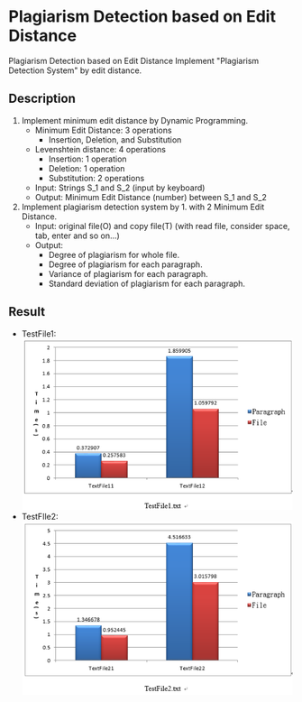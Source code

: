 Plagiarism Detection based on Edit Distance
===
Plagiarism Detection based on Edit Distance
Implement "Plagiarism Detection System" by edit distance.

Description
---
1. Implement minimum edit distance by Dynamic Programming.
    - Minimum Edit Distance: 3 operations
        - Insertion, Deletion, and Substitution
    - Levenshtein distance: 4 operations
        - Insertion: 1 operation
        - Deletion: 1 operation
        - Substitution: 2 operations
	- Input: Strings S_1 and S_2 (input by keyboard)
	- Output: Minimum Edit Distance (number) between S_1 and S_2
2. Implement plagiarism detection system by 1. with 2 Minimum Edit Distance.
    - Input: original file(O) and copy file(T) (with read file, consider space, tab, enter and so on...)
	- Output: 
	    - Degree of plagiarism for whole file.
	    - Degree of plagiarism for each paragraph.
	    - Variance of plagiarism for each paragraph.
	    - Standard deviation of plagiarism for each paragraph.

Result
---
- TestFile1: ![testFile1](https://github.com/guiruli08650129/NUTN-Course/blob/master/Algorithm/Plagiarism%20Detection%20based%20on%20Edit%20Distance/picture/testFile1.png)
- TestFIle2: ![testFile2](https://github.com/guiruli08650129/NUTN-Course/blob/master/Algorithm/Plagiarism%20Detection%20based%20on%20Edit%20Distance/picture/testFile2.png)




